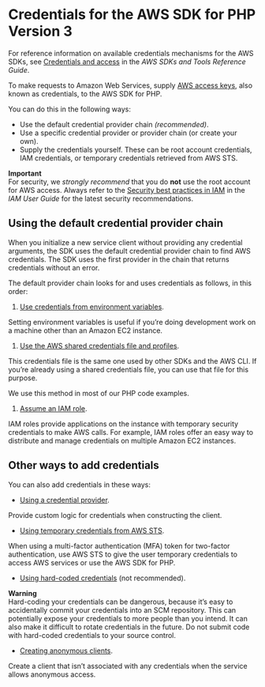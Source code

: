 # Credentials for the AWS SDK for PHP Version 3<a name="guide_credentials"></a>

For reference information on available credentials mechanisms for the AWS SDKs, see [Credentials and access](https://docs.aws.amazon.com/sdkref/latest/guide/access.html) in the *AWS SDKs and Tools Reference Guide*\.

To make requests to Amazon Web Services, supply [AWS access keys](https://docs.aws.amazon.com/IAM/latest/UserGuide/id_credentials_access-keys.html), also known as credentials, to the AWS SDK for PHP\.

You can do this in the following ways:
+ Use the default credential provider chain *\(recommended\)*\.
+ Use a specific credential provider or provider chain \(or create your own\)\.
+ Supply the credentials yourself\. These can be root account credentials, IAM credentials, or temporary credentials retrieved from AWS STS\.

**Important**  
For security, we *strongly recommend* that you do **not** use the root account for AWS access\. Always refer to the [Security best practices in IAM](https://docs.aws.amazon.com/IAM/latest/UserGuide/best-practices.html) in the *IAM User Guide* for the latest security recommendations\.

## Using the default credential provider chain<a name="default-credential-chain"></a>

When you initialize a new service client without providing any credential arguments, the SDK uses the default credential provider chain to find AWS credentials\. The SDK uses the first provider in the chain that returns credentials without an error\.

The default provider chain looks for and uses credentials as follows, in this order:

1.  [Use credentials from environment variables](guide_credentials_environment.md)\.

   Setting environment variables is useful if you’re doing development work on a machine other than an Amazon EC2 instance\.

1.  [Use the AWS shared credentials file and profiles](guide_credentials_profiles.md)\.

   This credentials file is the same one used by other SDKs and the AWS CLI\. If you’re already using a shared credentials file, you can use that file for this purpose\.

   We use this method in most of our PHP code examples\.

1.  [Assume an IAM role](guide_credentials_assume_role.md)\.

   IAM roles provide applications on the instance with temporary security credentials to make AWS calls\. For example, IAM roles offer an easy way to distribute and manage credentials on multiple Amazon EC2 instances\.

## Other ways to add credentials<a name="other-credentials"></a>

You can also add credentials in these ways:
+  [Using a credential provider](guide_credentials_provider.md)\.

  Provide custom logic for credentials when constructing the client\.
+  [Using temporary credentials from AWS STS](guide_credentials_temporary.md)\.

  When using a multi\-factor authentication \(MFA\) token for two\-factor authentication, use AWS STS to give the user temporary credentials to access AWS services or use the AWS SDK for PHP\.
+  [Using hard\-coded credentials](guide_credentials_hardcoded.md) \(not recommended\)\.

**Warning**  
Hard\-coding your credentials can be dangerous, because it’s easy to accidentally commit your credentials into an SCM repository\. This can potentially expose your credentials to more people than you intend\. It can also make it difficult to rotate credentials in the future\. Do not submit code with hard\-coded credentials to your source control\.
+  [Creating anonymous clients](guide_credentials_anonymous.md)\.

  Create a client that isn’t associated with any credentials when the service allows anonymous access\.
